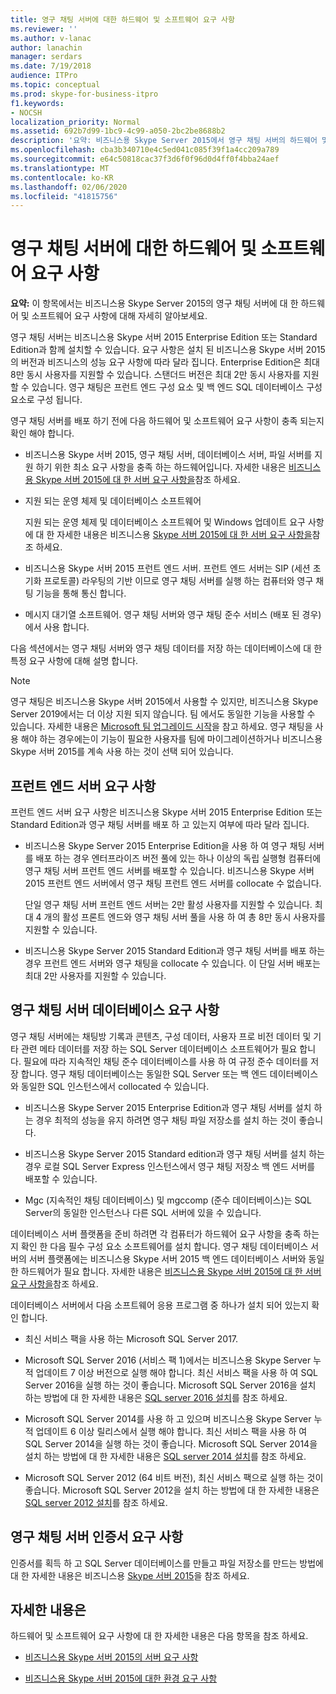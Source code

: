 ```yaml
---
title: 영구 채팅 서버에 대한 하드웨어 및 소프트웨어 요구 사항
ms.reviewer: ''
ms.author: v-lanac
author: lanachin
manager: serdars
ms.date: 7/19/2018
audience: ITPro
ms.topic: conceptual
ms.prod: skype-for-business-itpro
f1.keywords:
- NOCSH
localization_priority: Normal
ms.assetid: 692b7d99-1bc9-4c99-a050-2bc2be8688b2
description: '요약: 비즈니스용 Skype Server 2015에서 영구 채팅 서버의 하드웨어 및 소프트웨어 요구 사항에 대 한 자세한 내용은이 항목을 참조 하세요.'
ms.openlocfilehash: cba3b340710e4c5ed041c085f39f1a4cc209a789
ms.sourcegitcommit: e64c50818cac37f3d6f0f96d0d4ff0f4bba24aef
ms.translationtype: MT
ms.contentlocale: ko-KR
ms.lasthandoff: 02/06/2020
ms.locfileid: "41815756"
---
```

# <a name="hardware-and-software-requirements-for-persistent-chat-server-in-skype-for-business-server-2015"></a>영구 채팅 서버에 대한 하드웨어 및 소프트웨어 요구 사항
 
**요약:** 이 항목에서는 비즈니스용 Skype Server 2015의 영구 채팅 서버에 대 한 하드웨어 및 소프트웨어 요구 사항에 대해 자세히 알아보세요.
  
영구 채팅 서버는 비즈니스용 Skype 서버 2015 Enterprise Edition 또는 Standard Edition과 함께 설치할 수 있습니다. 요구 사항은 설치 된 비즈니스용 Skype 서버 2015의 버전과 비즈니스의 성능 요구 사항에 따라 달라 집니다. Enterprise Edition은 최대 8만 동시 사용자를 지원할 수 있습니다. 스탠더드 버전은 최대 2만 동시 사용자를 지원할 수 있습니다. 영구 채팅은 프런트 엔드 구성 요소 및 백 엔드 SQL 데이터베이스 구성 요소로 구성 됩니다.
  
영구 채팅 서버를 배포 하기 전에 다음 하드웨어 및 소프트웨어 요구 사항이 충족 되는지 확인 해야 합니다.
  
- 비즈니스용 Skype 서버 2015, 영구 채팅 서버, 데이터베이스 서버, 파일 서버를 지원 하기 위한 최소 요구 사항을 충족 하는 하드웨어입니다. 자세한 내용은 [비즈니스용 Skype 서버 2015에 대 한 서버 요구 사항을](../../plan-your-deployment/requirements-for-your-environment/server-requirements.md)참조 하세요.
    
- 지원 되는 운영 체제 및 데이터베이스 소프트웨어
    
    지원 되는 운영 체제 및 데이터베이스 소프트웨어 및 Windows 업데이트 요구 사항에 대 한 자세한 내용은 비즈니스용 [Skype 서버 2015에 대 한 서버 요구 사항을](../../plan-your-deployment/requirements-for-your-environment/server-requirements.md)참조 하세요.
    
- 비즈니스용 Skype 서버 2015 프런트 엔드 서버. 프런트 엔드 서버는 SIP (세션 초기화 프로토콜) 라우팅의 기반 이므로 영구 채팅 서버를 실행 하는 컴퓨터와 영구 채팅 기능을 통해 통신 합니다. 
    
- 메시지 대기열 소프트웨어. 영구 채팅 서버와 영구 채팅 준수 서비스 (배포 된 경우)에서 사용 합니다.
    
다음 섹션에서는 영구 채팅 서버와 영구 채팅 데이터를 저장 하는 데이터베이스에 대 한 특정 요구 사항에 대해 설명 합니다.

> [!NOTE] 
> 영구 채팅은 비즈니스용 Skype 서버 2015에서 사용할 수 있지만, 비즈니스용 Skype Server 2019에서는 더 이상 지원 되지 않습니다. 팀 에서도 동일한 기능을 사용할 수 있습니다. 자세한 내용은 [Microsoft 팀 업그레이드 시작](/microsoftteams/upgrade-start-here)을 참고 하세요. 영구 채팅을 사용 해야 하는 경우에는이 기능이 필요한 사용자를 팀에 마이그레이션하거나 비즈니스용 Skype 서버 2015를 계속 사용 하는 것이 선택 되어 있습니다. 
  
## <a name="front-end-server-requirements"></a>프런트 엔드 서버 요구 사항

프런트 엔드 서버 요구 사항은 비즈니스용 Skype 서버 2015 Enterprise Edition 또는 Standard Edition과 영구 채팅 서버를 배포 하 고 있는지 여부에 따라 달라 집니다.
  
- 비즈니스용 Skype Server 2015 Enterprise Edition을 사용 하 여 영구 채팅 서버를 배포 하는 경우 엔터프라이즈 버전 풀에 있는 하나 이상의 독립 실행형 컴퓨터에 영구 채팅 서버 프런트 엔드 서버를 배포할 수 있습니다. 비즈니스용 Skype 서버 2015 프런트 엔드 서버에서 영구 채팅 프런트 엔드 서버를 collocate 수 없습니다. 
    
    단일 영구 채팅 서버 프런트 엔드 서버는 2만 활성 사용자를 지원할 수 있습니다. 최대 4 개의 활성 프론트 엔드와 영구 채팅 서버 풀을 사용 하 여 총 8만 동시 사용자를 지원할 수 있습니다. 
    
- 비즈니스용 Skype Server 2015 Standard Edition과 영구 채팅 서버를 배포 하는 경우 프런트 엔드 서버와 영구 채팅을 collocate 수 있습니다. 이 단일 서버 배포는 최대 2만 사용자를 지원할 수 있습니다. 
    
## <a name="persistent-chat-server-database-requirements"></a>영구 채팅 서버 데이터베이스 요구 사항

영구 채팅 서버에는 채팅방 기록과 콘텐츠, 구성 데이터, 사용자 프로 비전 데이터 및 기타 관련 메타 데이터를 저장 하는 SQL Server 데이터베이스 소프트웨어가 필요 합니다. 필요에 따라 지속적인 채팅 준수 데이터베이스를 사용 하 여 규정 준수 데이터를 저장 합니다. 영구 채팅 데이터베이스는 동일한 SQL Server 또는 백 엔드 데이터베이스와 동일한 SQL 인스턴스에서 collocated 수 있습니다. 
  
- 비즈니스용 Skype Server 2015 Enterprise Edition과 영구 채팅 서버를 설치 하는 경우 최적의 성능을 유지 하려면 영구 채팅 파일 저장소를 설치 하는 것이 좋습니다.
    
- 비즈니스용 Skype Server 2015 Standard edition과 영구 채팅 서버를 설치 하는 경우 로컬 SQL Server Express 인스턴스에서 영구 채팅 저장소 백 엔드 서버를 배포할 수 있습니다.
    
- Mgc (지속적인 채팅 데이터베이스) 및 mgccomp (준수 데이터베이스)는 SQL Server의 동일한 인스턴스나 다른 SQL 서버에 있을 수 있습니다.
    
데이터베이스 서버 플랫폼을 준비 하려면 각 컴퓨터가 하드웨어 요구 사항을 충족 하는지 확인 한 다음 필수 구성 요소 소프트웨어를 설치 합니다. 영구 채팅 데이터베이스 서버의 서버 플랫폼에는 비즈니스용 Skype 서버 2015 백 엔드 데이터베이스 서버와 동일한 하드웨어가 필요 합니다. 자세한 내용은 [비즈니스용 Skype 서버 2015에 대 한 서버 요구 사항을](../../plan-your-deployment/requirements-for-your-environment/server-requirements.md)참조 하세요.
  
데이터베이스 서버에서 다음 소프트웨어 응용 프로그램 중 하나가 설치 되어 있는지 확인 합니다.

- 최신 서비스 팩을 사용 하는 Microsoft SQL Server 2017.

- Microsoft SQL Server 2016 (서비스 팩 1)에서는 비즈니스용 Skype Server 누적 업데이트 7 이상 버전으로 실행 해야 합니다. 최신 서비스 팩을 사용 하 여 SQL Server 2016을 실행 하는 것이 좋습니다. Microsoft SQL Server 2016을 설치 하는 방법에 대 한 자세한 내용은 [SQL server 2016 설치](https://docs.microsoft.com/pt-pt/sql/database-engine/install-windows/install-sql-server?view=sql-server-2016)를 참조 하세요.

- Microsoft SQL Server 2014를 사용 하 고 있으며 비즈니스용 Skype Server 누적 업데이트 6 이상 릴리스에서 실행 해야 합니다. 최신 서비스 팩을 사용 하 여 SQL Server 2014을 실행 하는 것이 좋습니다. Microsoft SQL Server 2014을 설치 하는 방법에 대 한 자세한 내용은 [SQL server 2014 설치](https://docs.microsoft.com/pt-pt/sql/database-engine/install-windows/install-sql-server?view=sql-server-2014)를 참조 하세요.

- Microsoft SQL Server 2012 (64 비트 버전), 최신 서비스 팩으로 실행 하는 것이 좋습니다. Microsoft SQL Server 2012을 설치 하는 방법에 대 한 자세한 내용은 [SQL server 2012 설치](https://go.microsoft.com/fwlink/p/?LinkID=248559)를 참조 하세요.

## <a name="persistent-chat-server-certificate-requirements"></a>영구 채팅 서버 인증서 요구 사항

인증서를 획득 하 고 SQL Server 데이터베이스를 만들고 파일 저장소를 만드는 방법에 대 한 자세한 내용은 비즈니스용 [Skype 서버 2015](../../deploy/deploy.md)을 참조 하세요. 
  
## <a name="for-more-information"></a>자세한 내용은

하드웨어 및 소프트웨어 요구 사항에 대 한 자세한 내용은 다음 항목을 참조 하세요.
  
- [비즈니스용 Skype 서버 2015의 서버 요구 사항](../../plan-your-deployment/requirements-for-your-environment/server-requirements.md)
    
- [비즈니스용 Skype 서버 2015에 대한 환경 요구 사항](../../plan-your-deployment/requirements-for-your-environment/environmental-requirements.md)
    

